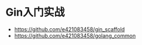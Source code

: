 # Gin入门实战
- https://github.com/e421083458/gin_scaffold
- https://github.com/e421083458/golang_common